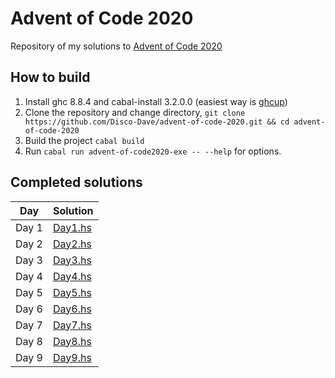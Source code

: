 # Advent of Code 2020

Repository of my solutions to [Advent of Code 2020](https://adventofcode.com/2020)

## How to build

1. Install ghc 8.8.4 and cabal-install 3.2.0.0 (easiest way is [ghcup](https://www.haskell.org/ghcup/))
2. Clone the repository and change directory, `git clone https://github.com/Disco-Dave/advent-of-code-2020.git && cd advent-of-code-2020`
3. Build the project `cabal build`
4. Run `cabal run advent-of-code2020-exe -- --help` for options.

## Completed solutions

| Day   | Solution                                      |
| ----- | --------------------------------------------- |
| Day 1 | [Day1.hs](src/AdventOfCode/Solutions/Day1.hs) |
| Day 2 | [Day2.hs](src/AdventOfCode/Solutions/Day2.hs) |
| Day 3 | [Day3.hs](src/AdventOfCode/Solutions/Day3.hs) |
| Day 4 | [Day4.hs](src/AdventOfCode/Solutions/Day4.hs) |
| Day 5 | [Day5.hs](src/AdventOfCode/Solutions/Day5.hs) |
| Day 6 | [Day6.hs](src/AdventOfCode/Solutions/Day6.hs) |
| Day 7 | [Day7.hs](src/AdventOfCode/Solutions/Day7.hs) |
| Day 8 | [Day8.hs](src/AdventOfCode/Solutions/Day8.hs) |
| Day 9 | [Day9.hs](src/AdventOfCode/Solutions/Day9.hs) |
